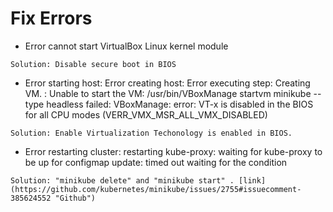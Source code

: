# Fix Errors

- Error cannot start VirtualBox Linux kernel module
```
Solution: Disable secure boot in BIOS
```

- Error starting host:  Error creating host: Error executing step: Creating VM.
: Unable to start the VM: /usr/bin/VBoxManage startvm minikube --type headless failed:
VBoxManage: error: VT-x is disabled in the BIOS for all CPU modes (VERR_VMX_MSR_ALL_VMX_DISABLED)
```
Solution: Enable Virtualization Techonology is enabled in BIOS.
```

- Error restarting cluster:  restarting kube-proxy: waiting for kube-proxy to be up for configmap update: timed out waiting for the condition
```
Solution: "minikube delete" and "minikube start" . [link](https://github.com/kubernetes/minikube/issues/2755#issuecomment-385624552 "Github")

```
